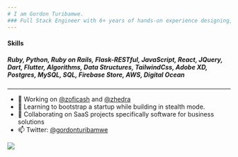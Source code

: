 ```yaml
---
# I am Gordon Turibamwe.
### Full Stack Engineer with 6+ years of hands-on experience designing, developing, and implementing mobile, desktop, web applications and solutions using a range of technologies and programming languages. Well versed in Ui/Ux design & development, databases, mobile, desktop and web development.
---
```

#### Skills
##### Ruby, Python, Ruby on Rails, Flask-RESTful, JavaScript, React, JQuery, Dart, Flutter, Algorithms, Data Structures, TailwindCss, Adobe XD, Postgres, MySQL, SQL, Firebase Store, AWS, Digital Ocean
---
- 🔭 Working on [@zoficash](https://github.com/zoficash) and [@zhedra](https://github.com/Zhedra4Business)
- 🌱 Learning to bootstrap a startup while building in stealth mode.
- 👯 Collaborating on SaaS projects specifically software for business solutions
- 📫 Twitter: [@gordonturibamwe](https://twitter.com/gordonturibamwe)

![](https://hit.yhype.me/github/profile?user_id=10664143)
